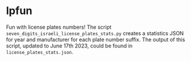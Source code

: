 # lpfun
Fun with license plates numbers!
The script `seven_digits_israeli_license_plates_stats.py` creates a statistics JSON for year and manufacturer for each plate number suffix.
The output of this script, updated to June 17th 2023, could be found in `license_plates_stats.json`.
